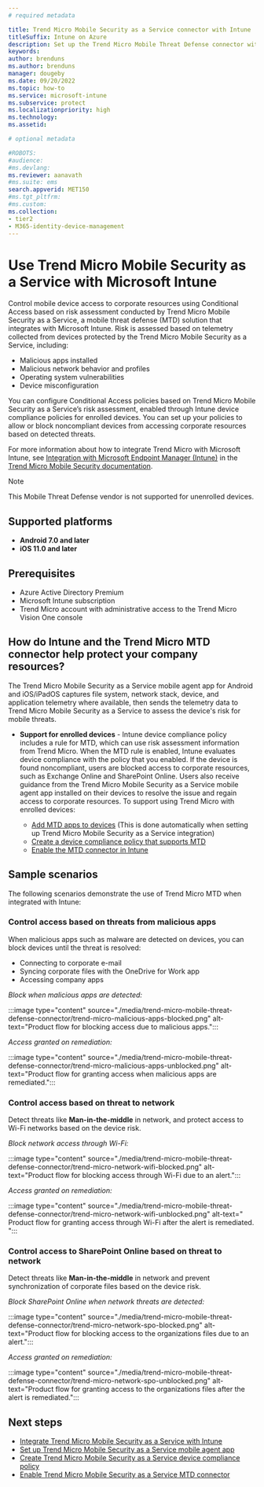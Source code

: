```yaml
---
# required metadata

title: Trend Micro Mobile Security as a Service connector with Intune
titleSuffix: Intune on Azure
description: Set up the Trend Micro Mobile Threat Defense connector with Intune.
keywords:
author: brenduns
ms.author: brenduns
manager: dougeby
ms.date: 09/20/2022
ms.topic: how-to
ms.service: microsoft-intune
ms.subservice: protect
ms.localizationpriority: high
ms.technology:
ms.assetid: 

# optional metadata

#ROBOTS:
#audience:
#ms.devlang:
ms.reviewer: aanavath
#ms.suite: ems
search.appverid: MET150
#ms.tgt_pltfrm:
#ms.custom:
ms.collection:
- tier2
- M365-identity-device-management
---
```


# Use Trend Micro Mobile Security as a Service with Microsoft Intune

Control mobile device access to corporate resources using Conditional Access based on risk assessment conducted by Trend Micro Mobile Security as a Service, a mobile threat defense (MTD) solution that integrates with Microsoft Intune. Risk is assessed based on telemetry collected from devices protected by the Trend Micro Mobile Security as a Service, including:

- Malicious  apps installed
- Malicious network behavior and profiles
- Operating system vulnerabilities
- Device misconfiguration

You can configure Conditional Access policies based on Trend Micro Mobile Security as a Service’s risk assessment, enabled through Intune device compliance policies for enrolled devices. You can set up your policies to allow or block noncompliant devices from accessing corporate resources based on detected threats.

For more information about how to integrate Trend Micro with Microsoft Intune, see [Integration with Microsoft Endpoint Manager (Intune)](http://docs.trendmicro.com/en-us/enterprise/trend-micro-vision-one/mobile-security/getting-started-with_003/integration-with-int.aspx) in the [Trend Micro Mobile Security documentation](https://docs.trendmicro.com/en-us/enterprise/trend-micro-vision-one/mobile-security.aspx).

> [!NOTE]
> This Mobile Threat Defense vendor is not supported for unenrolled devices.

## Supported platforms

- **Android 7.0 and later**
- **iOS 11.0 and later**

## Prerequisites

- Azure Active Directory Premium
- Microsoft Intune subscription
- Trend Micro account with administrative access to the Trend Micro Vision One console

## How do Intune and the Trend Micro MTD connector help protect your company resources?

The Trend Micro Mobile Security as a Service mobile agent app for Android and iOS/iPadOS captures file system, network stack, device, and application telemetry where available, then sends the telemetry data to Trend Micro Mobile Security as a Service to assess the device's risk for mobile threats.

- **Support for enrolled devices** - Intune device compliance policy includes a rule for MTD, which can use risk assessment information from Trend Micro. When the MTD rule is enabled, Intune evaluates device compliance with the policy that you enabled. If the device is found noncompliant, users are blocked access to corporate resources, such as Exchange Online and SharePoint Online. Users also receive guidance from the Trend Micro Mobile Security as a Service mobile agent app installed on their devices to resolve the issue and regain access to corporate resources. To support using Trend Micro with enrolled devices:

  - [Add MTD apps to devices](../protect/mtd-apps-ios-app-configuration-policy-add-assign.md) (This is done automatically when  setting up Trend Micro Mobile Security as a Service integration)
  - [Create a device compliance policy that supports MTD](../protect/mtd-device-compliance-policy-create.md)
  - [Enable the MTD connector in Intune](../protect/mtd-connector-enable.md)

## Sample scenarios

The following scenarios demonstrate the use of Trend Micro MTD when integrated with Intune:

### Control access based on threats from malicious apps

When malicious apps such as malware are detected on devices, you can block devices until the threat is resolved:

- Connecting to corporate e-mail
- Syncing corporate files with the OneDrive for Work app
- Accessing company apps

*Block when malicious apps are detected:*

:::image type="content" source="./media/trend-micro-mobile-threat-defense-connector/trend-micro-malicious-apps-blocked.png" alt-text="Product flow for blocking access due to malicious apps.":::

*Access granted on remediation:*

:::image type="content" source="./media/trend-micro-mobile-threat-defense-connector/trend-micro-malicious-apps-unblocked.png" alt-text="Product flow for granting access when malicious apps are remediated.":::

### Control access based on threat to network

Detect threats like **Man-in-the-middle** in network, and protect access to Wi-Fi networks based on the device risk.

*Block network access through Wi-Fi:*

:::image type="content" source="./media/trend-micro-mobile-threat-defense-connector/trend-micro-network-wifi-blocked.png" alt-text="Product flow for blocking access through Wi-Fi due to an alert.":::

*Access granted on remediation:*

:::image type="content" source="./media/trend-micro-mobile-threat-defense-connector/trend-micro-network-wifi-unblocked.png" alt-text=" Product flow for granting access through Wi-Fi after the alert is remediated. ":::

### Control access to SharePoint Online based on threat to network

Detect threats like **Man-in-the-middle** in network and prevent synchronization of corporate files based on the device risk.

*Block SharePoint Online when network threats are detected:*

:::image type="content" source="./media/trend-micro-mobile-threat-defense-connector/trend-micro-network-spo-blocked.png" alt-text="Product flow for blocking access to the organizations files due to an alert.":::

*Access granted on remediation:*

:::image type="content" source="./media/trend-micro-mobile-threat-defense-connector/trend-micro-network-spo-unblocked.png" alt-text="Product flow for granting access to the organizations files after the alert is remediated.":::

## Next steps

- [Integrate Trend Micro Mobile Security as a Service with Intune](../protect/trend-micro-mtd-connector-integration.md)
- [Set up Trend Micro Mobile Security as a Service mobile agent app](../protect/mtd-apps-ios-app-configuration-policy-add-assign.md)
- [Create Trend Micro Mobile Security as a Service device compliance policy](../protect/mtd-device-compliance-policy-create.md)
- [Enable Trend Micro Mobile Security as a Service MTD connector](../protect/mtd-connector-enable.md)
